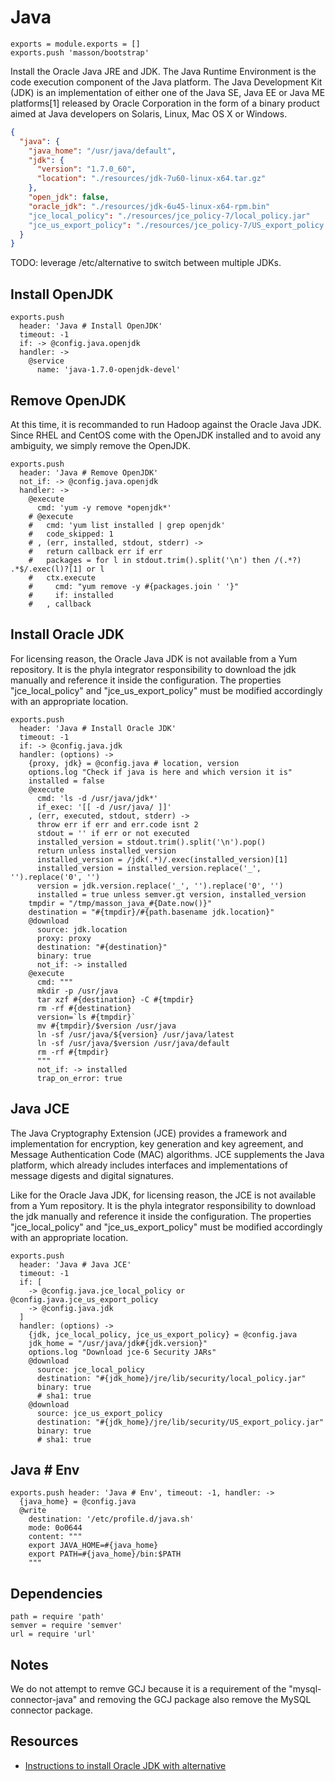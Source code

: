 
# Java

    exports = module.exports = []
    exports.push 'masson/bootstrap'

Install the Oracle Java JRE and JDK. The Java Runtime Environment is the code 
execution component of the Java platform. The Java Development Kit (JDK) is 
an implementation of either one of the Java SE, Java EE or Java ME platforms[1] 
released by Oracle Corporation in the form of a binary product aimed at Java 
developers on Solaris, Linux, Mac OS X or Windows.

```json
{
  "java": {
    "java_home": "/usr/java/default",
    "jdk": {
      "version": "1.7.0_60",
      "location": "./resources/jdk-7u60-linux-x64.tar.gz"
    },
    "open_jdk": false,
    "oracle_jdk": "./resources/jdk-6u45-linux-x64-rpm.bin"
    "jce_local_policy": "./resources/jce_policy-7/local_policy.jar"
    "jce_us_export_policy": "./resources/jce_policy-7/US_export_policy.jar"
  }
}
```

TODO: leverage /etc/alternative to switch between multiple JDKs.

## Install OpenJDK

    exports.push
      header: 'Java # Install OpenJDK'
      timeout: -1
      if: -> @config.java.openjdk
      handler: ->
        @service
          name: 'java-1.7.0-openjdk-devel'

## Remove OpenJDK

At this time, it is recommanded to run Hadoop against the Oracle Java JDK. Since RHEL and CentOS 
come with the OpenJDK installed and to avoid any ambiguity, we simply remove the OpenJDK.

    exports.push
      header: 'Java # Remove OpenJDK'
      not_if: -> @config.java.openjdk
      handler: ->
        @execute
          cmd: 'yum -y remove *openjdk*'
        # @execute
        #   cmd: 'yum list installed | grep openjdk'
        #   code_skipped: 1
        # , (err, installed, stdout, stderr) ->
        #   return callback err if err
        #   packages = for l in stdout.trim().split('\n') then /(.*?) .*$/.exec(l)?[1] or l
        #   ctx.execute
        #     cmd: "yum remove -y #{packages.join ' '}"
        #     if: installed
        #   , callback

## Install Oracle JDK

For licensing reason, the Oracle Java JDK is not available from a Yum repository. It is the
phyla integrator responsibility to download the jdk manually and reference it 
inside the configuration. The properties "jce\_local\_policy" and 
"jce\_us\_export_policy" must be modified accordingly with an appropriate location.

    exports.push
      header: 'Java # Install Oracle JDK'
      timeout: -1
      if: -> @config.java.jdk
      handler: (options) ->
        {proxy, jdk} = @config.java # location, version
        options.log "Check if java is here and which version it is"
        installed = false
        @execute
          cmd: 'ls -d /usr/java/jdk*'
          if_exec: '[[ -d /usr/java/ ]]'
        , (err, executed, stdout, stderr) ->
          throw err if err and err.code isnt 2
          stdout = '' if err or not executed
          installed_version = stdout.trim().split('\n').pop()
          return unless installed_version
          installed_version = /jdk(.*)/.exec(installed_version)[1]
          installed_version = installed_version.replace('_', '').replace('0', '')
          version = jdk.version.replace('_', '').replace('0', '')
          installed = true unless semver.gt version, installed_version
        tmpdir = "/tmp/masson_java_#{Date.now()}"
        destination = "#{tmpdir}/#{path.basename jdk.location}"
        @download
          source: jdk.location
          proxy: proxy
          destination: "#{destination}"
          binary: true
          not_if: -> installed
        @execute
          cmd: """
          mkdir -p /usr/java
          tar xzf #{destination} -C #{tmpdir}
          rm -rf #{destination}
          version=`ls #{tmpdir}`
          mv #{tmpdir}/$version /usr/java
          ln -sf /usr/java/${version} /usr/java/latest
          ln -sf /usr/java/$version /usr/java/default
          rm -rf #{tmpdir}
          """
          not_if: -> installed
          trap_on_error: true

## Java JCE

The Java Cryptography Extension (JCE) provides a framework and implementation for encryption, 
key generation and key agreement, and Message Authentication Code (MAC) algorithms. JCE 
supplements the Java platform, which already includes interfaces and implementations of 
message digests and digital signatures.

Like for the Oracle Java JDK, for licensing reason, the JCE is not available from a Yum 
repository. It is the phyla integrator responsibility to download the jdk manually and 
reference it inside the configuration. The properties "jce\_local\_policy" and 
"jce\_us\_export_policy" must be modified accordingly with an appropriate location.

    exports.push
      header: 'Java # Java JCE'
      timeout: -1
      if: [
        -> @config.java.jce_local_policy or @config.java.jce_us_export_policy
        -> @config.java.jdk
      ]
      handler: (options) ->
        {jdk, jce_local_policy, jce_us_export_policy} = @config.java
        jdk_home = "/usr/java/jdk#{jdk.version}"
        options.log "Download jce-6 Security JARs"
        @download
          source: jce_local_policy
          destination: "#{jdk_home}/jre/lib/security/local_policy.jar"
          binary: true
          # sha1: true
        @download
          source: jce_us_export_policy
          destination: "#{jdk_home}/jre/lib/security/US_export_policy.jar"
          binary: true
          # sha1: true

## Java # Env

    exports.push header: 'Java # Env', timeout: -1, handler: ->
      {java_home} = @config.java
      @write
        destination: '/etc/profile.d/java.sh'
        mode: 0o0644
        content: """
        export JAVA_HOME=#{java_home}
        export PATH=#{java_home}/bin:$PATH
        """

## Dependencies

    path = require 'path'
    semver = require 'semver'
    url = require 'url'

## Notes

We do not attempt to remve GCJ because it is a requirement of the "mysql-connector-java"
and removing the GCJ package also remove the MySQL connector package.

## Resources

*   [Instructions to install Oracle JDK with alternative](http://www.if-not-true-then-false.com/2010/install-sun-oracle-java-jdk-jre-6-on-fedora-centos-red-hat-rhel/) 
